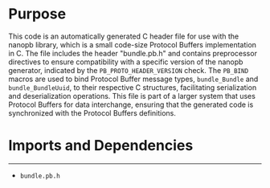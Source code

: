 # Purpose
This code is an automatically generated C header file for use with the nanopb library, which is a small code-size Protocol Buffers implementation in C. The file includes the header "bundle.pb.h" and contains preprocessor directives to ensure compatibility with a specific version of the nanopb generator, indicated by the `PB_PROTO_HEADER_VERSION` check. The `PB_BIND` macros are used to bind Protocol Buffer message types, `bundle_Bundle` and `bundle_BundleUuid`, to their respective C structures, facilitating serialization and deserialization operations. This file is part of a larger system that uses Protocol Buffers for data interchange, ensuring that the generated code is synchronized with the Protocol Buffers definitions.
# Imports and Dependencies

---
- `bundle.pb.h`


